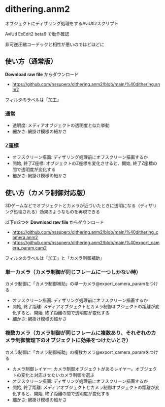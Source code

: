 # dithering.anm2

オブジェクトにディザリング処理をするAviUtl2スクリプト

AviUtl ExEdit2 beta6 で動作確認

非可逆圧縮コーデックと相性が悪いのでほどほどに

## 使い方（通常版）

**Download raw file** からダウンロード

- https://github.com/nssuperx/dithering.anm2/blob/main/%40dithering.anm2

フィルタのラベルは「加工」

### 通常

- 透明度: メディアオブジェクトの透明度と似た挙動
- 細かさ: 網掛け模様の細かさ

### Z座標

- オフスクリーン描画: ディザリング処理前にオフスクリーン描画するか
- 開始, 終了Z座標: オブジェクトのZ座標を変化させると、開始, 終了Z座標の間で透明度が変化する
- 細かさ: 網掛け模様の細かさ

## 使い方（カメラ制御対応版）

3Dゲームなどでオブジェクトとカメラが近づいたときに透明になる（ディザリング処理される）効果のようなものを再現できる

以下の2つを **Download raw file** からダウンロード

- https://github.com/nssuperx/dithering.anm2/blob/main/%40dithering_camera.anm2
- https://github.com/nssuperx/dithering.anm2/blob/main/%40export_camera_param.cam2

フィルタのラベルは「加工」と「カメラ制御補助」

### 単一カメラ（カメラ制御が同じフレームに一つしかない時）

カメラ制御に「カメラ制御補助」の単一カメラ@export_camera_paramをつける

- オフスクリーン描画: ディザリング処理前にオフスクリーン描画するか
- 開始, 終了距離: メディアオブジェクトとカメラ制御オブジェクトの距離が変化すると、開始, 終了距離の間で透明度が変化する
- 細かさ: 網掛け模様の細かさ

### 複数カメラ（カメラ制御が同じフレームに複数あり、それぞれのカメラ制御管理下のオブジェクトに効果をつけたいとき）

カメラ制御に「カメラ制御補助」の複数カメラ@export_camera_paramをつける

- カメラ制御レイヤー: カメラ制御オブジェクトがあるレイヤー。オブジェクトの変化と対応させたいカメラ制御を選ぶ
- オフスクリーン描画: ディザリング処理前にオフスクリーン描画するか
- 開始, 終了距離: メディアオブジェクトとカメラ制御オブジェクトの距離が変化すると、開始, 終了距離の間で透明度が変化する
- 細かさ: 網掛け模様の細かさ
